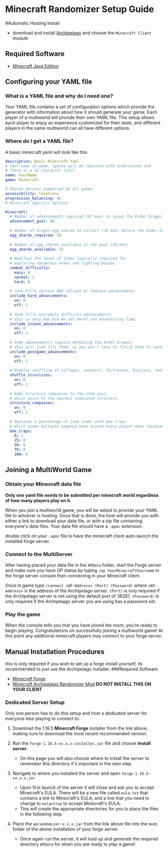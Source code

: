 # Minecraft Randomizer Setup Guide

#Automatic Hosting Install
- download and install [Archipelago](https://github.com/ArchipelagoMW/Archipelago/releases) and choose the `Minecraft Client` module

## Required Software

- [Minecraft Java Edition](https://www.minecraft.net/en-us/store/minecraft-java-edition)

## Configuring your YAML file

### What is a YAML file and why do I need one?
Your YAML file contains a set of configuration options which provide the generator with information about how
it should generate your game. Each player of a multiworld will provide their own YAML file. This setup allows
each player to enjoy an experience customized for their taste, and different players in the same multiworld
can all have different options.

### Where do I get a YAML file?
A basic minecraft yaml will look like this.
```yaml
description: Basic Minecraft Yaml
# Your name in-game. Spaces will be replaced with underscores and
# there is a 16 character limit
name: YourName
game: Minecraft

# Shared Options supported by all games:
accessibility: locations
progression_balancing: on
# Minecraft Specific Options

Minecraft:
  # Number of advancements required (87 max) to spawn the Ender Dragon and complete the game.
  advancement_goal: 50   
  
  # Number of dragon egg shards to collect (30 max) before the Ender Dragon will spawn. 
  egg_shards_required: 10 
  
  # Number of egg shards available in the pool (30 max).
  egg_shards_available: 15 
  
  # Modifies the level of items logically required for
  # exploring dangerous areas and fighting bosses.
  combat_difficulty: 
    easy: 0
    normal: 1
    hard: 0
    
  # Junk-fills certain RNG-reliant or tedious advancements.
  include_hard_advancements: 
    on: 0
    off: 1
    
  # Junk-fills extremely difficult advancements;
  # this is only How Did We Get Here? and Adventuring Time.
  include_insane_advancements: 
    on: 0
    off: 1
  
  # Some advancements require defeating the Ender Dragon;
  # this will junk-fill them, so you won't have to finish them to send some items.  
  include_postgame_advancements: 
    on: 0
    off: 1
    
  # Enables shuffling of villages, outposts, fortresses, bastions, and end cities. 
  shuffle_structures: 
    on: 0
    off: 1
  
  # Adds structure compasses to the item pool,
  # which point to the nearest indicated structure.  
  structure_compasses: 
    on: 0
    off: 1
  
  # Replaces a percentage of junk items with bee traps
  # which spawn multiple angered bees around every player when received.   
  bee_traps: 
    0: 1
    25: 0
    50: 0
    75: 0
    100: 0
```

## Joining a MultiWorld Game

### Obtain your Minecraft data file
**Only one yaml file needs to be submitted per minecraft world regardless of how many players play on it.**

When you join a multiworld game, you will be asked to provide your YAML file to whoever is hosting. Once that
is done, the host will provide you with either a link to download your data file, or with a zip file containing
everyone's data files. Your data file should have a `.apmc` extension.

double click on your `.apmc` file to have the minecraft client auto-launch the installed forge server.

### Connect to the MultiServer
After having placed your data file in the `APData` folder, start the Forge server and make sure you have OP
status by typing `/op YourMinecraftUsername` in the forge server console then connecting in your Minecraft client.

Once in game type `/connect <AP-Address> (Port) (Password)` where `<AP-Address>` is the address of the
Archipelago server. `(Port)` is only required if the Archipelago server is not using the default port of 38281. `(Password)`
is only required if the Archipleago server you are using has a password set.

### Play the game
When the console tells you that you have joined the room, you're ready to begin playing. Congratulations
on successfully joining a multiworld game! At this point any additional minecraft players may connect to your
forge server.


## Manual Installation Procedures
this is only required if you wish to set up a forge install yourself, its recommended to just use the Archipelago Installer.
###Required Software
- [Minecraft Forge](https://files.minecraftforge.net/net/minecraftforge/forge/index_1.16.5.html)
- [Minecraft Archipelago Randomizer Mod](https://github.com/KonoTyran/Minecraft_AP_Randomizer/releases)
**DO NOT INSTALL THIS ON YOUR CLIENT**
### Dedicated Server Setup
Only one person has to do this setup and host a dedicated server for everyone else playing to connect to.
1. Download the 1.16.5 **Minecraft Forge** installer from the link above, making sure to download the most recent recommended version.

2. Run the `forge-1.16.5-xx.x.x-installer.jar` file and choose **install server**.
    - On this page you will also choose where to install the server to remember this directory it's important in the next step.

3. Navigate to where you installed the server and open `forge-1.16.5-xx.x.x.jar`
    - Upon first launch of the server it will close and ask you to accept Minecraft's EULA. There will be a new file called `eula.txt` that contains a link to Minecraft's EULA, and a line that you need to change to `eula=true` to accept Minecraft's EULA.
    - This will create the appropriate directories for you to place the files in the following step.

4. Place the `aprandomizer-x.x.x.jar` from the link above file into the `mods` folder of the above installation of your forge server.
    - Once again run the server, it will load up and generate the required directory `APData` for when you are ready to play a game!
